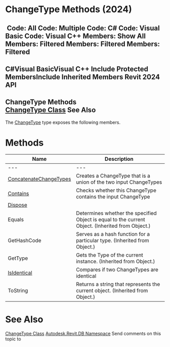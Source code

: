 # ChangeType Methods (2024)

﻿
 Code: All Code: Multiple Code: C# Code: Visual Basic Code: Visual C++  Members: Show All Members: Filtered Members: Filtered Members: Filtered   
---  
C#Visual BasicVisual C++
Include Protected MembersInclude Inherited Members
Revit 2024 API  
---  
ChangeType Methods  
[ChangeType Class](bf7c5e20-b639-da97-4586-4a0bc0010705.md "ChangeType Class") See Also  
---  
The [ChangeType](bf7c5e20-b639-da97-4586-4a0bc0010705.md "ChangeType Class") type exposes the following members.
# Methods
| Name | Description |
| --- | --- |
| --- | --- | --- |
| [ConcatenateChangeTypes](19faaba1-17e2-6a54-d46e-17d4a6798bfd.md "ConcatenateChangeTypes Method") | Creates a ChangeType that is a union of the two input ChangeTypes |
| [Contains](4751264a-45be-31b3-3374-42bd12a17cd3.md "Contains Method") | Checks whether this ChangeType contains the input ChangeType |
| [Dispose](871e7a34-2198-8d59-61c0-b4511ea7b544.md "Dispose Method") |
| Equals | Determines whether the specified Object is equal to the current Object. (Inherited from Object.) |
| GetHashCode | Serves as a hash function for a particular type.  (Inherited from Object.) |
| GetType | Gets the Type of the current instance. (Inherited from Object.) |
| [IsIdentical](0fd48bbf-4e2b-08a3-ec6c-95f921673fa1.md "IsIdentical Method") | Compares if two ChangeTypes are identical |
| ToString | Returns a string that represents the current object. (Inherited from Object.) |

# See Also
[ChangeType Class](bf7c5e20-b639-da97-4586-4a0bc0010705.md "ChangeType Class")
[Autodesk.Revit.DB Namespace](87546ba7-461b-c646-cbb1-2cb8f5bff8b2.md "Autodesk.Revit.DB Namespace")
Send comments on this topic to 